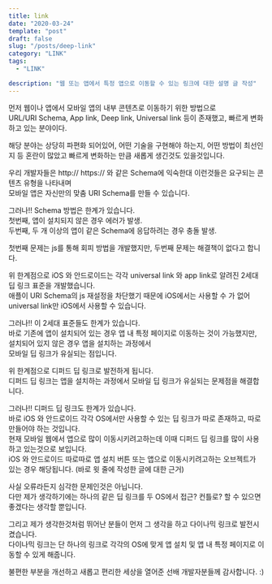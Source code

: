 ```yaml
---
title: link
date: "2020-03-24"
template: "post"
draft: false
slug: "/posts/deep-link"
category: "LINK"
tags:
  - "LINK"

description: "웹 또는 앱에서 특정 앱으로 이동할 수 있는 링크에 대한 설명 글 작성"
---
```


먼저 웹이나 앱에서 모바일 앱의 내부 콘텐츠로 이동하기 위한 방법으로  
URL/URI Schema, App link, Deep link, Universal link 등이 존재했고, 빠르게 변화하고 있는 분야이다.

해당 분야는 상당히 파편화 되어있어, 어떤 기술을 구현해야 하는지, 어떤 방법이 최선인지 등 혼란이 많았고 빠르게 변화하는 만큼 새롭게 생긴것도 있을것입니다.

우리 개발자들은 http:// https:// 와 같은 Schema에 익숙한대 이런것들은 요구되는 콘텐츠 유형을 나타내며  
모바일 앱은 자신만의 맞춤 URI Schema를 만들 수 있습니다.

그러나!! Schema 방법은 한계가 있습니다.  
첫번째, 앱이 설치되지 않은 경우 에러가 발생.  
두번째, 두 개 이상의 앱이 같은 Schema에 응답하려는 경우 충돌 발생.

첫번째 문제는 js를 통해 회피 방법을 개발했지만, 두번째 문제는 해결책이 없다고 합니다.

위 한계점으로 iOS 와 안드로이드는 각각 universal link 와 app link로 알려진 2세대 딥 링크 표준을 개발했습니다.  
애플이 URI Schema의 js 재설정을 차단했기 때문에 iOS에서는 사용할 수 가 없어 universal link만 iOS에서 사용할 수 있습니다.

그러나!! 이 2세대 표준들도 한계가 있습니다.  
바로 기존에 앱이 설치되어 있는 경우 앱 내 특정 페이지로 이동하는 것이 가능했지만, 설치되어 있지 않은 경우 앱을 설치하는 과정에서  
모바일 딥 링크가 유실되는 점입니다.

위 한계점으로 디퍼드 딥 링크로 발전하게 됩니다.  
디퍼드 딥 링크는 앱을 설치하는 과정에서 모바일 딥 링크가 유실되는 문제점을 해결합니다.

그러나!! 디퍼드 딥 링크도 한계가 있습니다.  
바로 iOS 와 안드로이드 각각 OS에서만 사용할 수 있는 딥 링크가 따로 존재하고, 따로 만들어야 하는 것입니다.  
현재 모바일 웹에서 앱으로 많이 이동시키려고하는데 이때 디퍼드 딥 링크를 많이 사용하고 있는것으로 보입니다.  
iOS 와 안드로이드 따로따로 앱 설치 버튼 또는 앱으로 이동시키려고하는 오브젝트가 있는 경우 해당됩니다. (바로 윗 줄에 작성한 글에 대한 근거)

사실 오류라든지 심각한 문제인것은 아닙니다.  
다만 제가 생각하기에는 하나의 같은 딥 링크를 두 OS에서 접근? 컨틀로? 할 수 있으면 좋겠다는 생각할 뿐입니다.

그리고 제가 생각한것처럼 뛰어난 분들이 먼저 그 생각을 하고 다이나믹 링크로 발전시켰습니다.  
다이나믹 링크는 단 하나의 링크로 각각의 OS에 맞게 앱 설치 및 앱 내 특정 페이지로 이동할 수 있게 해줍니다.

불편한 부분을 개선하고 새롭고 편리한 세상을 열어준 선배 개발자분들께 감사합니다. :)
